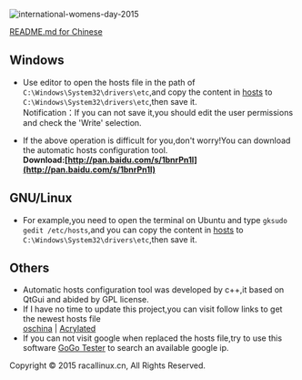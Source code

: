 ![international-womens-day-2015](https://lh3.ggpht.com/kii9xRuphhq1_Q1T-z0CU0vFZjLL2GxqmrzSnJHkiLkkQMDATWhku0SHI35h0Z2ACAbiwMeCZAoSjlS6HsAkY_ryvOfa0RPbHsUu2E4=s660)

[README.md for Chinese](https://github.com/racaljk/hosts/blob/master/README.md)
## Windows
* Use editor to open the hosts file in the path of `C:\Windows\System32\drivers\etc`,and copy the content in [hosts](https://github.com/racaljk/hosts_for_google_service/blob/master/hosts) to `C:\Windows\System32\drivers\etc`,then save it.
<br>Notification：If you can not save it,you should edit the user permissions and check the 'Write' selection. 

* If the above operation is difficult for you,don't worry!You can download the automatic hosts configuration tool.<br>**Download:[http://pan.baidu.com/s/1bnrPn1l](http://pan.baidu.com/s/1bnrPn1l)**

## GNU/Linux 
* For example,you need to open the terminal on Ubuntu and type `gksudo gedit /etc/hosts`,and you can copy the content in [hosts](https://github.com/racaljk/hosts_for_google_service/blob/master/hosts) to `C:\Windows\System32\drivers\etc`,then save it.

## Others
* Automatic hosts configuration tool was developed by c++,it based on QtGui and abided by GPL license.
* If I have no time to update this project,you can visit follow links to get the newest hosts file<br>
[oschina](http://git.oschina.net/jiange1236/googlehosts/) | [Acrylated](https://github.com/LGA1150/Acrylated-imouto.host/blob/master/AcrylicHosts.txt) 
* If you can not visit google when replaced the hosts file,try to use this software [GoGo Tester](https://raw.githubusercontent.com/azzvx/gogotester/2.3/GoGo%20Tester/bin/Release/GoGo%20Tester.exe) to search an available google ip.

Copyright © 2015 racallinux.cn, All Rights Reserved.
